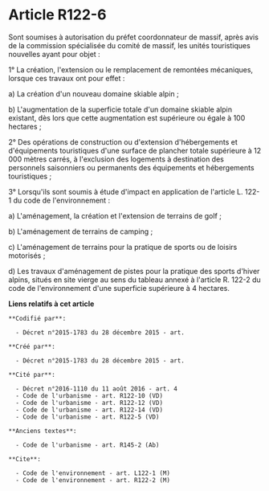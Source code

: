 # Article R122-6

Sont soumises à autorisation du préfet coordonnateur de massif, après avis de la commission spécialisée du comité de massif,
les unités touristiques nouvelles ayant pour objet :

1° La création, l'extension ou le remplacement de remontées mécaniques, lorsque ces travaux ont pour effet :

a) La création d'un nouveau domaine skiable alpin ;

b) L'augmentation de la superficie totale d'un domaine skiable alpin existant, dès lors que cette augmentation est supérieure
ou égale à 100 hectares ;

2° Des opérations de construction ou d'extension d'hébergements et d'équipements touristiques d'une surface de plancher
totale supérieure à 12 000 mètres carrés, à l'exclusion des logements à destination des personnels saisonniers ou permanents
des équipements et hébergements touristiques ;

3° Lorsqu'ils sont soumis à étude d'impact en application de l'article L. 122-1 du code de l'environnement :

a) L'aménagement, la création et l'extension de terrains de golf ;

b) L'aménagement de terrains de camping ;

c) L'aménagement de terrains pour la pratique de sports ou de loisirs motorisés ;

d) Les travaux d'aménagement de pistes pour la pratique des sports d'hiver alpins, situés en site vierge au sens du tableau
annexé à l'article R. 122-2 du code de l'environnement d'une superficie supérieure à 4 hectares.

**Liens relatifs à cet article**

	**Codifié par**:

	  - Décret n°2015-1783 du 28 décembre 2015 - art.

	**Créé par**:

	  - Décret n°2015-1783 du 28 décembre 2015 - art.

	**Cité par**:

	  - Décret n°2016-1110 du 11 août 2016 - art. 4
	  - Code de l'urbanisme - art. R122-10 (VD)
	  - Code de l'urbanisme - art. R122-12 (VD)
	  - Code de l'urbanisme - art. R122-14 (VD)
	  - Code de l'urbanisme - art. R122-5 (VD)

	**Anciens textes**:

	  - Code de l'urbanisme - art. R145-2 (Ab)

	**Cite**:

	  - Code de l'environnement - art. L122-1 (M)
	  - Code de l'environnement - art. R122-2 (M)
